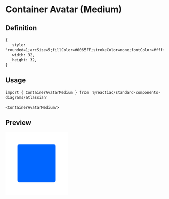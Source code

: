 # Container Avatar (Medium)

## Definition

```
{
  _style: 'rounded=1;arcSize=5;fillColor=#0065FF;strokeColor=none;fontColor=#ffffff;align=center;verticalAlign=middle;whiteSpace=wrap;fontSize=12;fontStyle=1;html=1;sketch=0;',
  _width: 32,
  _height: 32,
}
```

## Usage

```
import { ContainerAvatarMedium } from '@reactiac/standard-components-diagrams/atlassian'

<ContainerAvatarMedium/>
```

## Preview

<img src="./container-avatar-medium.png" width="200"/>
